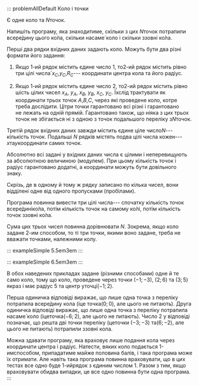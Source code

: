 ::: problemAllDefault
Коло і точки

Є одне коло та $N$точок.

Напишіть програму, яка знаходитиме, скільки з цих $N$точок потрапили
всере́дину цього ко́ла, скільки насаме́ коло і скільки ззовні ко́ла.

Перші два рядки вхідних даних задають коло. Можуть бути два різні
формати його задання:

1.  Якщо 1-ий рядок містить єдине число 1, то2-ий рядок містить рівно
    три цілі числа́ $x_C$,$y_C$,$R_C$--- координати центра кола та його
    радіус.

2.  Якщо 1-ий рядок містить єдине число 2, то2-ий рядок містить рівно
    шість цілих чисел $x_A$, $y_A$, $x_B$, $y_B$, $x_C$, $y_C$. Їхслід
    трактувати як координати трьох точок $A$,$B$,$C$, через які
    проведене коло, котре треба дослідити. Цітри точки гарантовано всі
    різні і гарантовано не лежать на одній прямій. Гарантовано також, що
    ніяка з цих трьох точок не збігається ні з одною з точок подальшого
    переліку з$N$точок.

Третій рядок вхідних даних завжди містить єдине ціле число$N$---
кількість точок. Подальші $N$ рядків містять подва цілі числа кожен---
$x$та$y$координати самих точок.

Абсолютно всі задані у вхідних даних числа є цілими і неперевищують за
абсолютною величиною (модулем). При цьому кількість точок і радіус
гарантовано додатні, а координати можуть бути довільного знаку.

Скрізь, де в одному й тому ж рядку записано по кілька чисел, вони
відділені одне від одного пропусками (пробілами).

Програма повинна вивести три цілі числа--- спочатку кількість точок
всере́диніко́ла, потім кількість точок на самому ко́лі, потім кількість
точок ззовні ко́ла.

Сума цих трьох чисел повинна дорівнювати $N$. Зокрема, якщо коло задане
2-им способом, то ті три точки, якими воно задане, треба не вважати
точками, належними колу.

::: exampleSimple
5.5em3em
:::

::: exampleSimple
6.5em3em
:::

В обох наведених прикладах задане (різними способами) одне й те само
коло, тому що коло, проведене через точки $(-1; -3)$, $(2; 6)$ та
$(3; 5)$ якраз і має радіус 5 та центр уточці$(-1; 2)$.

Перша одиничка відповіді виражає, що лише одна точка з переліку
потрапила всере́дину кола (іце точка$(0; 0)$, але цього не питають).
Друга одиничка відповіді виражає, що лише одна точка з переліку
потрапила насаме́ коло (іцеточка$(-6; 2)$, але цього не питають). Число 2
у відповіді позначає, що решта дві точки переліку (цеточки $(-3; -3)$
та$(6; -2)$, але цього не питають) потрапили ззовні кола.

Можна здавати програму, яка враховує лише подання кола через координати
центра і радіус. Натести, вяких коло подається 1-имспособом, припадатиме
майже половина балів, і така програма може їх отримати. Але навіть така
програма повинна враховувати, що в цих тестах все одно буде 1-ийрядок з
єдиним числом 1. Разом з тим, якщо враховувати обидва випадки, це все
одно повинна бути одна програма.
:::
